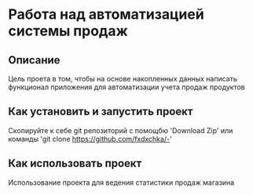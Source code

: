 # Работа над автоматизацией системы продаж
## Описание
Цель проета в том, чтобы на основе накопленных данных написать функционал приложения для автоматизации учета продаж продуктов
## Как установить и запустить проект
Скопируйте к себе git репозиторий с помощбю 'Download Zip' или команды
'git clone https://github.com/fxdxchka/-'
## Как использовать проект
Использование проекта для ведения статистики продаж магазина
